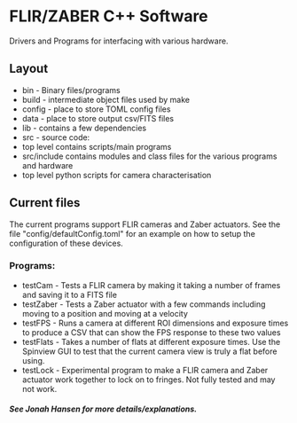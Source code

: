 # FLIR/ZABER C++ Software
Drivers and Programs for interfacing with various hardware.

## Layout

- bin - Binary files/programs
- build - intermediate object files used by make
- config - place to store TOML config files
- data - place to store output csv/FITS files
- lib - contains a few dependencies
- src - source code:
 - top level contains scripts/main programs
 - src/include contains modules and class files for the various programs and hardware
- top level python scripts for camera characterisation

## Current files

The current programs support FLIR cameras and Zaber actuators. See the file "config/defaultConfig.toml" for an example on how to setup the configuration of these devices.

### Programs:

- testCam - Tests a FLIR camera by making it taking a number of frames and saving it to a FITS file
- testZaber - Tests a Zaber actuator with a few commands including moving to a position and moving at a velocity
- testFPS - Runs a camera at different ROI dimensions and exposure times to produce a CSV that can show the FPS response to these two values
- testFlats - Takes a number of flats at different exposure times. Use the Spinview GUI to test that the current camera view is truly a flat before using.
- testLock - Experimental program to make a FLIR camera and Zaber actuator work together to lock on to fringes. Not fully tested and may not work.


#### *See Jonah Hansen for more details/explanations.*
